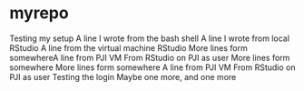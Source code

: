 # myrepo
Testing my setup
A line I wrote from the bash shell
A line I wrote from local RStudio
A line from the virtual machine RStudio
More lines form somewhereA line from PJI VM
From RStudio on PJI as user
More lines form somewhere
More lines form somewhere
A line from PJI VM
From RStudio on PJI as user
Testing the login
Maybe one more, and one more
